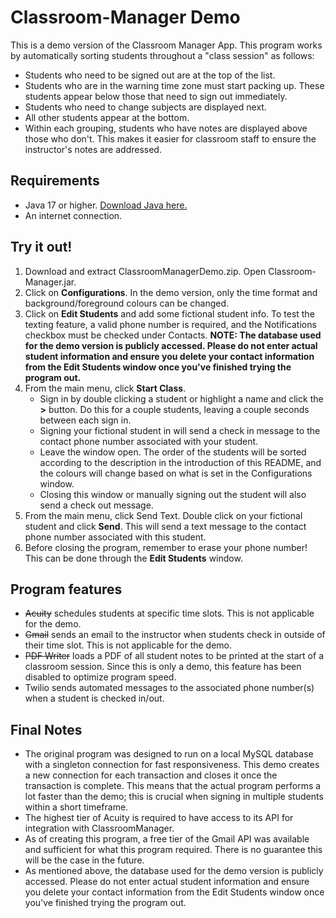 # Classroom-Manager Demo
This is a demo version of the Classroom Manager App.  This program works by automatically sorting students throughout a "class session" as follows:
- Students who need to be signed out are at the top of the list.
- Students who are in the warning time zone must start packing up.  These students appear below those that need to sign out immediately.
- Students who need to change subjects are displayed next.
- All other students appear at the bottom.
- Within each grouping, students who have notes are displayed above those who don't.  This makes it easier for classroom staff to ensure the instructor's notes are addressed. 

## Requirements
- Java 17 or higher.  [Download Java here.](https://www.oracle.com/ca-en/java/technologies/downloads/)
- An internet connection.

## Try it out!
1. Download and extract ClassroomManagerDemo.zip.  Open Classroom-Manager.jar.
2. Click on **Configurations**.  In the demo version, only the time format and background/foreground colours can be changed.
3. Click on **Edit Students** and add some fictional student info.  To test the texting feature, a valid phone number is required, and the Notifications checkbox must be checked under Contacts.  **NOTE: The database used for the demo version is publicly accessed.  Please do not enter actual student information and ensure you delete your contact information from the Edit Students window once you've finished trying the program out.**
4. From the main menu, click **Start Class**.
    - Sign in by double clicking a student or highlight a name and click the **>** button.  Do this for a couple students, leaving a couple seconds between each sign in.
    - Signing your fictional student in will send a check in message to the contact phone number associated with your student.
    - Leave the window open.  The order of the students will be sorted according to the description in the introduction of this README, and the colours will change based on what is set in the Configurations window.
    - Closing this window or manually signing out the student will also send a check out message.
5.  From the main menu, click Send Text.  Double click on your fictional student and click **Send**.  This will send a text message to the contact phone number associated with this student.
6.  Before closing the program, remember to erase your phone number!  This can be done through the **Edit Students** window.

## Program features
- ~~Acuity~~ schedules students at specific time slots.  This is not applicable for the demo.
- ~~Gmail~~ sends an email to the instructor when students check in outside of their time slot.  This is not applicable for the demo.
- ~~PDF Writer~~ loads a PDF of all student notes to be printed at the start of a classroom session.  Since this is only a demo, this feature has been disabled to optimize program speed.
- Twilio sends automated messages to the associated phone number(s) when a student is checked in/out.

## Final Notes
- The original program was designed to run on a local MySQL database with a singleton connection for fast responsiveness.  This demo creates a new connection for each transaction and closes it once the transaction is complete.  This means that the actual program performs a lot faster than the demo; this is crucial when signing in multiple students within a short timeframe.
- The highest tier of Acuity is required to have access to its API for integration with ClassroomManager.
- As of creating this program, a free tier of the Gmail API was available and sufficient for what this program required.  There is no guarantee this will be the case in the future.
- As mentioned above, the database used for the demo version is publicly accessed.  Please do not enter actual student information and ensure you delete your contact information from the Edit Students window once you've finished trying the program out.
